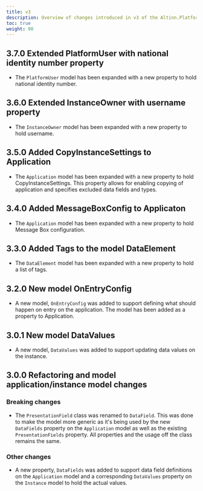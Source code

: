 ```yaml
---
title: v3
description: Overview of changes introduced in v3 of the Altinn.Platform.Storage.Interface package.
toc: true
weight: 90
---
```


## 3.7.0 Extended PlatformUser with national identity number property
- The `PlatformUser` model has been expanded with a new property to hold national identity number.

## 3.6.0 Extended InstanceOwner with username property
- The `InstanceOwner` model has been expanded with a new property to hold username.

## 3.5.0 Added CopyInstanceSettings to Application
- The `Application` model has been expanded with a new property to hold CopyInstanceSettings. 
  This property allows for enabling copying of application and specifies excluded data fields and types.

## 3.4.0 Added MessageBoxConfig to Applicaton

- The `Application` model has been expanded with a new property to hold Message Box configuration.

## 3.3.0 Added Tags to the model DataElement

- The `DataElement` model has been expanded with a new property to hold a list of tags.

## 3.2.0 New model OnEntryConfig

- A new model, `OnEntryConfig` was added to support defining what should happen on entry on the application. The model has been added as a property to Application.

## 3.0.1 New model DataValues

- A new model, `DataValues` was added to support updating data values on the instance.

## 3.0.0 Refactoring and model application/instance model changes

### Breaking changes
- The `PresentationField` class was renamed to `DataField`.
  This was done to make the model more generic as it's being used by the new `DataFields` property on the `Application` model as well as the existing `PresentationFields` property. All properties and the usage off the class remains the same.

### Other changes
- A new property, `DataFields` was added to support data field definitions on the `Application` model and a corresponding `DataValues` property on the `Instance` model to hold the actual values.
